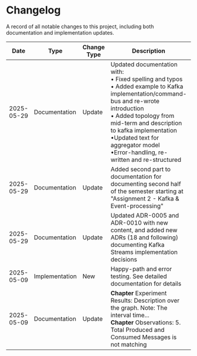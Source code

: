# Changelog

A record of all notable changes to this project, including both documentation and implementation updates.

| Date       | Type           | Change Type | Description                                                                                                                                                                    | References |
|------------|----------------|-------------|--------------------------------------------------------------------------------------------------------------------------------------------------------------------------------|------------|
| 2025-05-29 | Documentation  | Update      | Updated documentation with: <br/>• Fixed spelling and typos <br/>• Added example to Kafka implementation/command-bus and re-wrote introduction <br/>• Added topology from mid-term and description to kafka implementation <br/>•Updated text for aggregator model <br/>•Error-handling, re-written and re-structured                                                                                 | [EDPO_T1_Assignment_1&2.md](exercises/EDPO_T1_Assignment_1&2.md) |
| 2025-05-29 | Documentation  | Update      | Added second part to documentation for documenting second half of the semester starting at "Assignment 2 - Kafka & Event-processing"                                                                                                                       | [EDPO_T1_Assignment_1&2.md](exercises/EDPO_T1_Assignment_1&2.md) |
| 2025-05-29 | Documentation  | Update      | Updated ADR-0005 and ADR-0010 with new content, and added new ADRs (18 and following) documenting Kafka Streams implementation decisions                                                                          | [ADR-0005.md](adr/ADR-0005.md), [ADR-0010.md](adr/ADR-0010.md)|
| 2025-05-09 | Implementation | New         | Happy-path and error testing. See detailed documentation for details                                                                                                           |[Testing Documentation.md](Testing%20Documentation.md)  |
| 2025-05-09 | Documentation  | Update      | **Chapter** Experiment Results: Description over the graph. Note: The interval time...  <br/>**Chapter** Observations: 5. Total Produced and Consumed Messages is not matching |  [EDPO_T1_exercise_1.md](exercises/EDPO_T1_exercise_1.md) |
